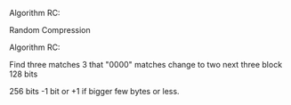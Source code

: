 Algorithm RC:

Random Compression

Algorithm RC:

Find three matches 3 that "0000" matches change to two next three block 128 bits

256 bits -1 bit or +1 if bigger few bytes or less.
